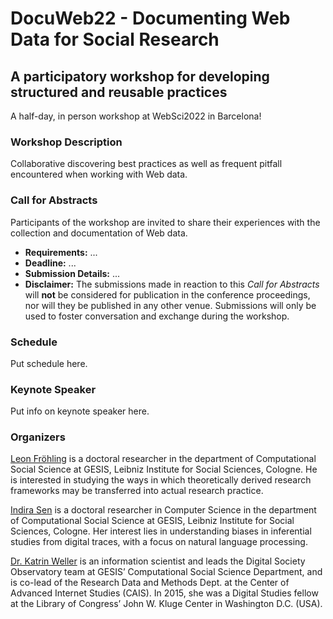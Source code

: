 # DocuWeb22 - Documenting Web Data for Social Research
## A participatory workshop for developing structured and reusable practices 
A half-day, in person workshop at WebSci2022 in Barcelona!

### Workshop Description
Collaborative discovering best practices as well as frequent pitfall encountered when working with Web data.

### Call for Abstracts
Participants of the workshop are invited to share their experiences with the collection and documentation of Web data.
- **Requirements:** ...
- **Deadline:** ...
- **Submission Details:** ...
- **Disclaimer:** The submissions made in reaction to this *Call for Abstracts* will **not** be considered for publication in the conference proceedings, nor will they be published in any other venue. Submissions will only be used to foster conversation and exchange during the workshop.

### Schedule
Put schedule here.

### Keynote Speaker
Put info on keynote speaker here.

### Organizers
[Leon Fröhling](https://www.gesis.org/en/institute/staff/person/Leon.Froehling?no_cache=1) is a doctoral researcher in the department of Computational Social Science at GESIS, Leibniz Institute for Social Sciences, Cologne. He is interested in studying the ways in which theoretically derived research frameworks may be transferred into actual research practice. 

[Indira Sen](https://indiiigo.github.io/) is a doctoral researcher in Computer Science in the department of Computational Social Science at GESIS, Leibniz Institute for Social Sciences, Cologne. Her interest lies in understanding biases in inferential studies from digital traces, with a focus on natural language processing.

[Dr. Katrin Weller](https://katrinweller.net/) is an information scientist and leads the Digital Society Observatory team at GESIS’ Computational Social Science Department, and is co-lead of the Research Data and Methods Dept. at the Center of Advanced Internet Studies (CAIS). In 2015, she was a Digital Studies fellow at the Library of Congress’ John W. Kluge Center in Washington D.C. (USA).
